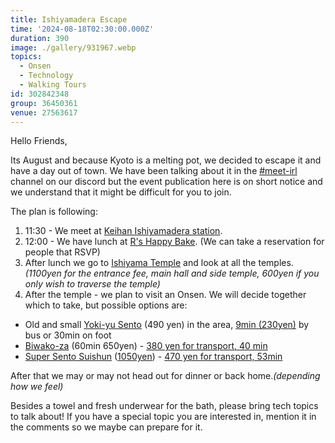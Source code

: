 ```yaml
---
title: Ishiyamadera Escape
time: '2024-08-18T02:30:00.000Z'
duration: 390
image: ./gallery/931967.webp
topics:
  - Onsen
  - Technology
  - Walking Tours
id: 302842348
group: 36450361
venue: 27563617
---
```


Hello Friends,

Its August and because Kyoto is a melting pot, we decided to escape it and have a day out of town. We have been talking about it in the [#meet-irl](https://discord.gg/EHFRBVMqnW) channel on our discord but the event publication here is on short notice and we understand that it might be difficult for you to join.

The plan is following:

1. 11:30 - We meet at [Keihan Ishiyamadera station](https://maps.app.goo.gl/kTSbsfvEqEswbjcW8).
2. 12:00 - We have lunch at [R's Happy Bake](https://maps.app.goo.gl/HpRM6KQZG7MWrtvUA). (We can take a reservation for people that RSVP)
3. After lunch we go to [Ishiyama Temple](https://www.ishiyamadera.or.jp/) and look at all the temples. *(1100yen for the entrance fee, main hall and side temple, 600yen if you only wish to traverse the temple)*
4. After the temple - we plan to visit an Onsen. We will decide together which to take, but possible options are:

* Old and small [Yoki-yu Sento](https://maps.app.goo.gl/RH4LCXgaFTTjL6fH8) (490 yen) in the area, [9min (230yen)](https://maps.app.goo.gl/Wh1NHqewanrN7WeUA) by bus or 30min on foot
* [Biwako-za](https://maps.app.goo.gl/HtZ4cCu841AyQyka6) (60min 650yen) - [380 yen for transport, 40 min](https://maps.app.goo.gl/ZikhZKtQgcPUhoYy6)
* [Super Sento Suishun](https://maps.app.goo.gl/MPQ5NxdXZ8Mn7g7s7) ([1050yen](https://suisyun-ticket-shiga.com/items/6685ffa9f325fc0224847411)) - [470 yen for transport, 53min](https://maps.app.goo.gl/4DexrGFX78Thzr5r5)

After that we may or may not head out for dinner or back home.*(depending how we feel)*

Besides a towel and fresh underwear for the bath, please bring tech topics to talk about! If you have a special topic you are interested in, mention it in the comments so we maybe can prepare for it.
